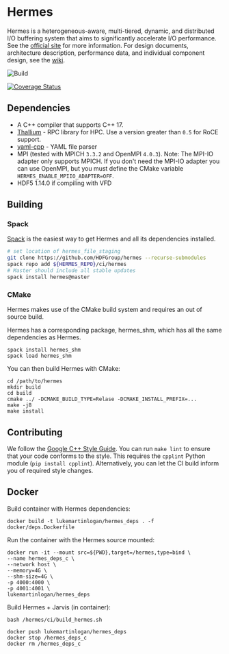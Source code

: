 # Hermes

Hermes is a heterogeneous-aware, multi-tiered, dynamic, and distributed I/O buffering system that aims to significantly accelerate I/O performance. See the [official site](http://www.cs.iit.edu/~scs/assets/projects/Hermes/Hermes.html) for more information. For design documents, architecture description, performance data, and individual component design, see the [wiki](https://github.com/HDFGroup/hermes/wiki).

![Build](https://github.com/HDFGroup/hermes/workflows/GitHub%20Actions/badge.svg)

[![Coverage Status](https://coveralls.io/repos/github/HDFGroup/hermes/badge.svg?branch=master)](https://coveralls.io/github/HDFGroup/hermes?branch=master)

## Dependencies

* A C++ compiler that supports C++ 17.
* [Thallium](https://mochi.readthedocs.io/en/latest/installing.html) - RPC library for HPC. Use a version greater than `0.5` for RoCE support.
* [yaml-cpp](https://github.com/jbeder/yaml-cpp) - YAML file parser
* MPI (tested with MPICH `3.3.2` and OpenMPI `4.0.3`). Note: The MPI-IO adapter
      only supports MPICH. If you don't need the MPI-IO adapter you can use OpenMPI,
      but you must define the CMake variable `HERMES_ENABLE_MPIIO_ADAPTER=OFF`.
* HDF5 1.14.0 if compiling with VFD

## Building

### Spack

[Spack](https://spack.io/) is the easiest way to get Hermes and all its dependencies installed.

```bash
# set location of hermes_file_staging
git clone https://github.com/HDFGroup/hermes --recurse-submodules
spack repo add ${HERMES_REPO}/ci/hermes
# Master should include all stable updates
spack install hermes@master
```

### CMake

Hermes makes use of the CMake build system and requires an out of source build.

Hermes has a corresponding package, hermes_shm, which has all the same dependencies as Hermes.
```
spack install hermes_shm
spack load hermes_shm
```

You can then build Hermes with CMake:
```
cd /path/to/hermes
mkdir build
cd build
cmake ../ -DCMAKE_BUILD_TYPE=Relase -DCMAKE_INSTALL_PREFIX=...
make -j8
make install
```

## Contributing

We follow the [Google C++ Style Guide](https://google.github.io/styleguide/cppguide.html). You can run `make lint` to ensure that your code conforms to the style. This requires the `cpplint` Python module (`pip install cpplint`). Alternatively, you can let the CI build inform you of required style changes.

## Docker

Build container with Hermes dependencies:
```
docker build -t lukemartinlogan/hermes_deps . -f docker/deps.Dockerfile
```

Run the container with the Hermes source mounted:
```
docker run -it --mount src=${PWD},target=/hermes,type=bind \
--name hermes_deps_c \
--network host \
--memory=4G \
--shm-size=4G \
-p 4000:4000 \
-p 4001:4001 \
lukemartinlogan/hermes_deps
```

Build Hermes + Jarvis (in container):
```
bash /hermes/ci/build_hermes.sh
```

```
docker push lukemartinlogan/hermes_deps
docker stop /hermes_deps_c
docker rm /hermes_deps_c
```